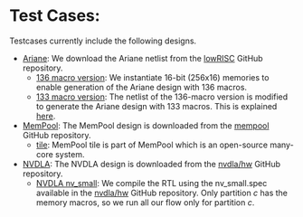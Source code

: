 # **Test Cases:**
Testcases currently include the following designs.
- [Ariane](https://github.com/lowRISC/ariane): We download the Ariane netlist from the [lowRISC](https://github.com/lowRISC/ariane) GitHub repository.
  - [136 macro version](./ariane136/): We instantiate 16-bit (256x16) memories to enable generation of the Ariane design with 136 macros.
  - [133 macro version](./ariane133/): The netlist of the 136-macro version is modified to generate the Ariane design with 133 macros. This is explained [here](./ariane133/).
- [MemPool](https://github.com/pulp-platform/mempool): The MemPool design is downloaded from the [mempool](https://github.com/pulp-platform/mempool) GitHub repository.
  - [tile](./mempool_tile/): MemPool tile is part of MemPool which is an open-source many-core system.
- [NVDLA](https://github.com/nvdla/hw/tree/nv_small): The NVDLA design is downloaded from the [nvdla/hw](https://github.com/nvdla/hw/tree/nv_small) GitHub repository.
  - [NVDLA nv_small](./nvdla/): We compile the RTL using the nv_small.spec available in the [nvdla/hw](https://github.com/nvdla/hw/tree/nv_small) GitHub repository. Only partition *c* has the memory macros, so we run all our flow only for partition *c*.
